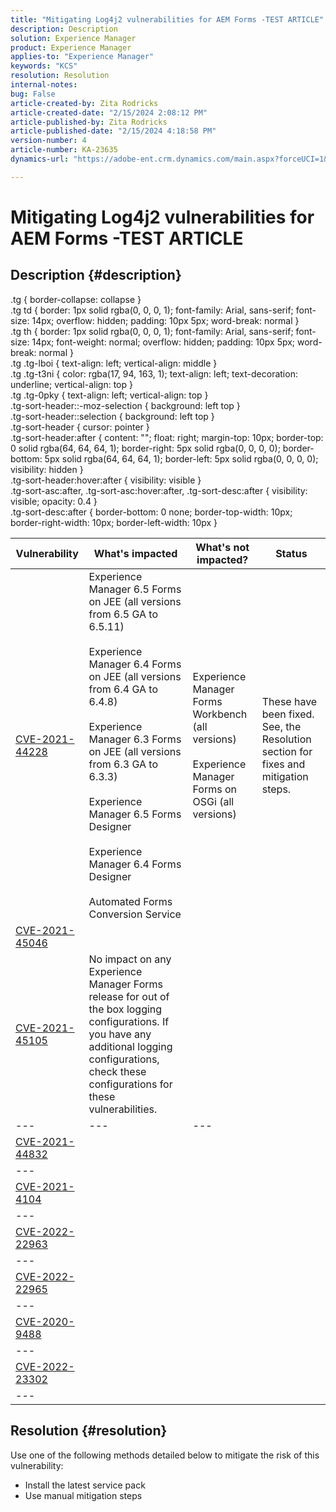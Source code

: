```yaml
---
title: "Mitigating Log4j2 vulnerabilities for AEM Forms -TEST ARTICLE"
description: Description
solution: Experience Manager
product: Experience Manager
applies-to: "Experience Manager"
keywords: "KCS"
resolution: Resolution
internal-notes: 
bug: False
article-created-by: Zita Rodricks
article-created-date: "2/15/2024 2:08:12 PM"
article-published-by: Zita Rodricks
article-published-date: "2/15/2024 4:18:58 PM"
version-number: 4
article-number: KA-23635
dynamics-url: "https://adobe-ent.crm.dynamics.com/main.aspx?forceUCI=1&pagetype=entityrecord&etn=knowledgearticle&id=2aaf3fa6-0bcc-ee11-9079-6045bd0063aa"

---
```

# Mitigating Log4j2 vulnerabilities for AEM Forms -TEST ARTICLE

## Description {#description}

.tg { border-collapse: collapse }<br>.tg td { border: 1px solid rgba(0, 0, 0, 1); font-family: Arial, sans-serif; font-size: 14px; overflow: hidden; padding: 10px 5px; word-break: normal }<br>.tg th { border: 1px solid rgba(0, 0, 0, 1); font-family: Arial, sans-serif; font-size: 14px; font-weight: normal; overflow: hidden; padding: 10px 5px; word-break: normal }<br>.tg .tg-lboi { text-align: left; vertical-align: middle }<br>.tg .tg-t3ni { color: rgba(17, 94, 163, 1); text-align: left; text-decoration: underline; vertical-align: top }<br>.tg .tg-0pky { text-align: left; vertical-align: top }<br>.tg-sort-header::-moz-selection { background: left top }<br>.tg-sort-header::selection { background: left top }<br>.tg-sort-header { cursor: pointer }<br>.tg-sort-header:after { content: ""; float: right; margin-top: 10px; border-top: 0 solid rgba(64, 64, 64, 1); border-right: 5px solid rgba(0, 0, 0, 0); border-bottom: 5px solid rgba(64, 64, 64, 1); border-left: 5px solid rgba(0, 0, 0, 0); visibility: hidden }<br>.tg-sort-header:hover:after { visibility: visible }<br>.tg-sort-asc:after, .tg-sort-asc:hover:after, .tg-sort-desc:after { visibility: visible; opacity: 0.4 }<br>.tg-sort-desc:after { border-bottom: 0 none; border-top-width: 10px; border-right-width: 10px; border-left-width: 10px }

| Vulnerability | What's impacted | What's not impacted? | Status |
| --- | --- | --- | --- |
| [CVE-2021-44228](https://cve.mitre.org/cgi-bin/cvename.cgi?name=2021-44228) | Experience Manager 6.5 Forms on JEE (all versions from 6.5 GA to 6.5.11)<br><br>Experience Manager 6.4 Forms on JEE (all versions from 6.4 GA to 6.4.8)<br><br>Experience Manager 6.3 Forms on JEE (all versions from 6.3 GA to 6.3.3)<br><br>Experience Manager 6.5 Forms Designer<br><br>Experience Manager 6.4 Forms Designer<br><br>Automated Forms Conversion Service | Experience Manager Forms Workbench (all versions)<br><br>Experience Manager Forms on OSGi (all versions) | These have been fixed. See, the Resolution section for fixes and mitigation steps. |
| [CVE-2021-45046](https://cve.mitre.org/cgi-bin/cvename.cgi?name=2021-45046) |
| [CVE-2021-45105](https://cve.mitre.org/cgi-bin/cvename.cgi?name=CVE-2021-45105) | No impact on any Experience Manager Forms release for out of the box logging configurations. If you have any additional logging configurations, check these configurations for these vulnerabilities. |   |
| --- | --- | --- |
| [CVE-2021-44832](https://cve.mitre.org/cgi-bin/cvename.cgi?name=CVE-2021-44832) |
| --- |
| [CVE-2021-4104](https://cve.mitre.org/cgi-bin/cvename.cgi?name=CVE-2021-4104) |
| --- |
| [CVE-2022-22963](https://cve.mitre.org/cgi-bin/cvename.cgi?name=CVE-2022-22963) |
| --- |
| [CVE-2022-22965](https://cve.mitre.org/cgi-bin/cvename.cgi?name=CVE-2022-22965) |
| --- |
| [CVE-2020-9488](https://cve.mitre.org/cgi-bin/cvename.cgi?name=CVE-2020-9488) |
| --- |
| [CVE-2022-23302](https://cve.mitre.org/cgi-bin/cvename.cgi?name=CVE-2022-23302) |
| --- |



## Resolution {#resolution}


Use one of the following methods detailed below to mitigate the risk of this vulnerability:

- Install the latest service pack
- Use manual mitigation steps

